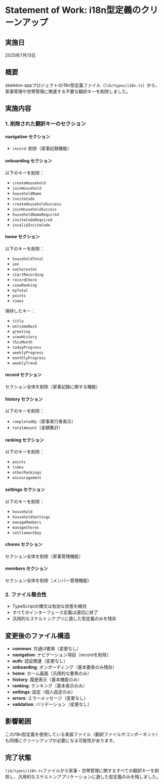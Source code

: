 # Statement of Work: i18n型定義のクリーンアップ

## 実施日
2025年7月13日

## 概要
skeleton-appプロジェクトのi18n型定義ファイル（`lib/types/i18n.ts`）から、家事管理や世帯管理に関連する不要な翻訳キーを削除しました。

## 実施内容

### 1. 削除された翻訳キーのセクション

#### navigation セクション
- `record`: 削除（家事記録機能）

#### onboarding セクション
以下のキーを削除：
- `createHousehold`
- `joinHousehold`
- `householdName`
- `inviteCode`
- `createHouseholdSuccess`
- `joinHouseholdSuccess`
- `householdNameRequired`
- `inviteCodeRequired`
- `invalidInviteCode`

#### home セクション
以下のキーを削除：
- `householdTotal`
- `yen`
- `noChoresYet`
- `startRecording`
- `recordChore`
- `viewRanking`
- `myTotal`
- `points`
- `times`

保持したキー：
- `title`
- `welcomeBack`
- `greeting`
- `viewHistory`
- `thisMonth`
- `todayProgress`
- `weeklyProgress`
- `monthlyProgress`
- `weeklyTrend`

#### record セクション
セクション全体を削除（家事記録に関する機能）

#### history セクション
以下のキーを削除：
- `completedBy`（家事実行者表示）
- `totalAmount`（金額集計）

#### ranking セクション
以下のキーを削除：
- `points`
- `times`
- `otherRankings`
- `encouragement`

#### settings セクション
以下のキーを削除：
- `household`
- `householdSettings`
- `manageMembers`
- `manageChores`
- `settlementDay`

#### chores セクション
セクション全体を削除（家事管理機能）

#### members セクション
セクション全体を削除（メンバー管理機能）

### 2. ファイル整合性
- TypeScriptの構文は有効な状態を維持
- すべてのインターフェース定義は適切に終了
- 汎用的なスケルトンアプリに適した型定義のみを残存

## 変更後のファイル構造
- **common**: 共通UI要素（変更なし）
- **navigation**: ナビゲーション項目（recordを削除）
- **auth**: 認証関連（変更なし）
- **onboarding**: オンボーディング（基本要素のみ残存）
- **home**: ホーム画面（汎用的な要素のみ）
- **history**: 履歴表示（基本機能のみ）
- **ranking**: ランキング（基本表示のみ）
- **settings**: 設定（個人設定のみ）
- **errors**: エラーメッセージ（変更なし）
- **validation**: バリデーション（変更なし）

## 影響範囲
このi18n型定義を使用している実装ファイル（翻訳ファイルやコンポーネント）も同様にクリーンアップが必要になる可能性があります。

## 完了状態
`lib/types/i18n.ts`ファイルから家事・世帯管理に関するすべての翻訳キーを削除し、汎用的なスケルトンアプリケーションに適した型定義のみを残しました。